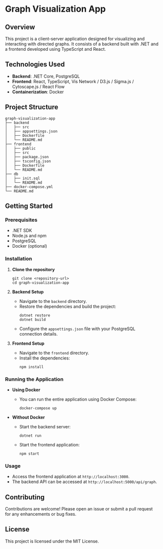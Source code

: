 # Graph Visualization App

## Overview
This project is a client-server application designed for visualizing and interacting with directed graphs. It consists of a backend built with .NET and a frontend developed using TypeScript and React.

## Technologies Used
- **Backend**: .NET Core, PostgreSQL
- **Frontend**: React, TypeScript, Vis Network / D3.js / Sigma.js / Cytoscape.js / React Flow
- **Containerization**: Docker

## Project Structure
```
graph-visualization-app
├── backend
│   ├── src
│   ├── appsettings.json
│   ├── Dockerfile
│   └── README.md
├── frontend
│   ├── public
│   ├── src
│   ├── package.json
│   ├── tsconfig.json
│   ├── Dockerfile
│   └── README.md
├── db
│   ├── init.sql
│   └── README.md
├── docker-compose.yml
└── README.md
```

## Getting Started

### Prerequisites
- .NET SDK
- Node.js and npm
- PostgreSQL
- Docker (optional)

### Installation

1. **Clone the repository**
   ```
   git clone <repository-url>
   cd graph-visualization-app
   ```

2. **Backend Setup**
   - Navigate to the `backend` directory.
   - Restore the dependencies and build the project:
     ```
     dotnet restore
     dotnet build
     ```
   - Configure the `appsettings.json` file with your PostgreSQL connection details.

3. **Frontend Setup**
   - Navigate to the `frontend` directory.
   - Install the dependencies:
     ```
     npm install
     ```

### Running the Application

- **Using Docker**
  - You can run the entire application using Docker Compose:
    ```
    docker-compose up
    ```

- **Without Docker**
  - Start the backend server:
    ```
    dotnet run
    ```
  - Start the frontend application:
    ```
    npm start
    ```

### Usage
- Access the frontend application at `http://localhost:3000`.
- The backend API can be accessed at `http://localhost:5000/api/graph`.

## Contributing
Contributions are welcome! Please open an issue or submit a pull request for any enhancements or bug fixes.

## License
This project is licensed under the MIT License.